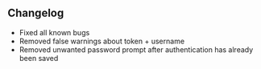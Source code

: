 ## Changelog

- Fixed all known bugs
- Removed false warnings about token + username
- Removed unwanted password prompt after authentication has already been saved
